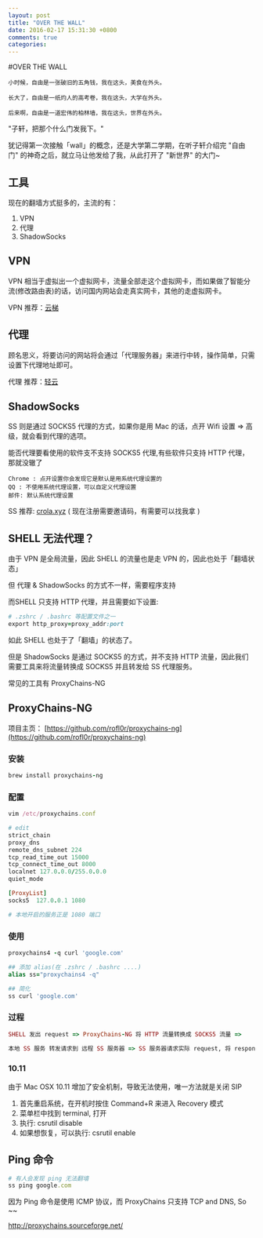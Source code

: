 ```yaml
---
layout: post
title: "OVER THE WALL"
date: 2016-02-17 15:31:30 +0800
comments: true
categories: 
---
```

#OVER THE WALL
```
小时候，自由是一张破旧的五角钱，我在这头，美食在外头。

长大了，自由是一纸灼人的高考卷，我在这头，大学在外头。

后来啊，自由是一道宏伟的柏林墙，我在这头，世界在外头。
```

"子轩，把那个什么门发我下。"


犹记得第一次接触「wall」的概念，还是大学第二学期，在听子轩介绍完 "自由门" 的神奇之后，就立马让他发给了我，从此打开了 "新世界" 的大门~

## 工具

现在的翻墙方式挺多的，主流的有：

1. VPN
2. 代理
3. ShadowSocks

## VPN

VPN 相当于虚拟出一个虚拟网卡，流量全部走这个虚拟网卡，而如果做了智能分流(修改路由表)的话，访问国内网站会走真实网卡，其他的走虚拟网卡。

VPN 推荐：[云梯](http://igotvpn.com/?r=cc22a7c3d700276e)

## 代理

顾名思义，将要访问的网站将会通过「代理服务器」来进行中转，操作简单，只需设置下代理地址即可。

代理 推荐：[轻云](http://theqingyun.info/r/dkp2pm)

## ShadowSocks
SS 则是通过 SOCKS5 代理的方式，如果你是用 Mac 的话，点开 Wifi 设置 => 高级，就会看到代理的选项。

能否代理要看使用的软件支不支持 SOCKS5 代理,有些软件只支持 HTTP 代理，那就没辙了

```
Chrome : 点开设置你会发现它是默认是用系统代理设置的
QQ : 不使用系统代理设置，可以自定义代理设置
邮件: 默认系统代理设置
```

SS 推荐: [crola.xyz](crola.xyz) ( 现在注册需要邀请码，有需要可以找我拿 )

## SHELL 无法代理？
由于 VPN 是全局流量，因此 SHELL 的流量也是走 VPN 的，因此也处于「翻墙状态」

但 代理 & ShadowSocks 的方式不一样，需要程序支持

而SHELL 只支持 HTTP 代理，并且需要如下设置:

```ruby
# .zshrc / .bashrc 等配置文件之一
export http_proxy=proxy_addr:port
```

如此 SHELL 也处于了「翻墙」的状态了。

但是 ShadowSocks 是通过 SOCKS5 的方式，并不支持 HTTP 流量，因此我们需要工具来将流量转换成 SOCKS5 并且转发给 SS 代理服务。

常见的工具有 ProxyChains-NG

## ProxyChains-NG

项目主页： [https://github.com/rofl0r/proxychains-ng](https://github.com/rofl0r/proxychains-ng)

### 安装
```ruby
brew install proxychains-ng
```

### 配置
```ruby
vim /etc/proxychains.conf

# edit
strict_chain
proxy_dns 
remote_dns_subnet 224
tcp_read_time_out 15000
tcp_connect_time_out 8000
localnet 127.0.0.0/255.0.0.0
quiet_mode

[ProxyList]
socks5  127.0.0.1 1080

# 本地开启的服务正是 1080 端口
```

### 使用
```ruby
proxychains4 -q curl 'google.com'

## 添加 alias(在 .zshrc / .bashrc ....)
alias ss="proxychains4 -q"

## 简化
ss curl 'google.com'
```

### 过程
```ruby
SHELL 发出 request => ProxyChains-NG 将 HTTP 流量转换成 SOCKS5 流量 =>

本地 SS 服务 转发请求到 远程 SS 服务器 => SS 服务器请求实际 request, 将 response 返回
```
### 10.11
由于 Mac OSX 10.11 增加了安全机制，导致无法使用，唯一方法就是关闭 SIP

1. 首先重启系统，在开机时按住 Command+R 来进入 Recovery 模式
2. 菜单栏中找到 terminal, 打开
3. 执行: csrutil disable
4. 如果想恢复，可以执行: csrutil enable


## Ping 命令

```ruby
# 有人会发现 ping 无法翻墙
ss ping google.com
```
因为 Ping 命令是使用 ICMP 协议，而 ProxyChains 只支持 TCP and DNS, So ~~

[ http://proxychains.sourceforge.net/ ]( http://proxychains.sourceforge.net/ )